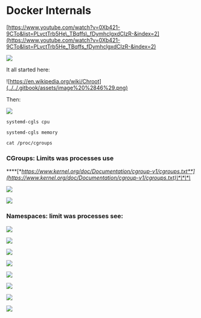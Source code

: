 # Docker Internals

[https://www.youtube.com/watch?v=0Xb421-9CTo&list=PLvctTrb5He\_TBqffs\_fDymhclgxdCIzR-&index=2](https://www.youtube.com/watch?v=0Xb421-9CTo&list=PLvctTrb5He_TBqffs_fDymhclgxdCIzR-&index=2)

![](../../.gitbook/assets/image%20%28126%29.png)

It all started here:

![https://en.wikipedia.org/wiki/Chroot](../../.gitbook/assets/image%20%2846%29.png)

Then:

![](../../.gitbook/assets/image%20%2826%29.png)

`systemd-cgls cpu`

`systemd-cgls memory`

`cat /proc/cgroups`

### **CGroups: Limits was processes use**

\*\*\*\*[**https://www.kernel.org/doc/Documentation/cgroup-v1/cgroups.txt**](https://www.kernel.org/doc/Documentation/cgroup-v1/cgroups.txt)\*\*\*\*

![](../../.gitbook/assets/image%20%28142%29.png)

![](../../.gitbook/assets/image%20%2850%29.png)

### Namespaces: limit was processes see:

![](../../.gitbook/assets/image%20%2889%29.png)

![](../../.gitbook/assets/image%20%28109%29.png)

![](../../.gitbook/assets/image%20%28152%29.png)

![](../../.gitbook/assets/image%20%2860%29.png)

![](../../.gitbook/assets/image%20%2890%29.png)

![](../../.gitbook/assets/image%20%2818%29.png)

![](../../.gitbook/assets/image%20%28113%29.png)

![](../../.gitbook/assets/image%20%28102%29.png)

